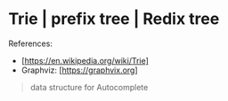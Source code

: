 
# Trie | prefix tree | Redix tree

References:
- [https://en.wikipedia.org/wiki/Trie]
- Graphviz: [https://graphvix.org]

> data structure for Autocomplete
